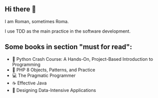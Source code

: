 ## Hi there 👋

I am Roman, sometimes Roma.

I use TDD as the main practice in the software development.

## Some books in section "must for read":

* :book: Python Crash Course: A Hands-On, Project-Based Introduction to Programming
* :elephant: PHP 8 Objects, Patterns, and Practice 
* :computer: The Pragmatic Programmer
* :coffee: Effective Java
* :boar: Designing Data-Intensive Applications

